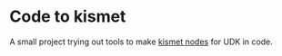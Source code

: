 # Code to kismet

A small project trying out tools to make [kismet nodes][kismetUserGuide] for UDK in code.

[kismetUserGuide]: https://docs.unrealengine.com/udk/Three/KismetUserGuide.html
